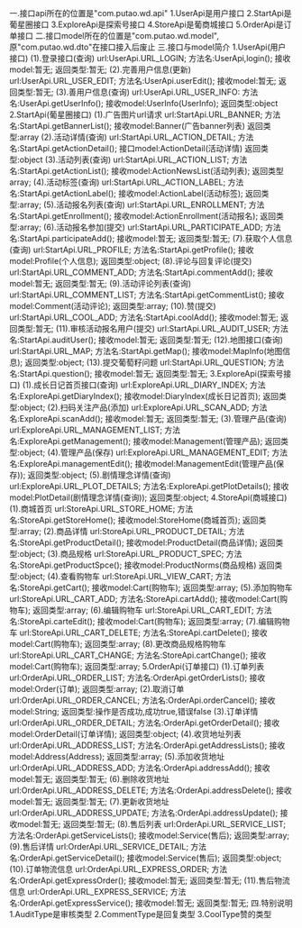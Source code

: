 一.接口api所在的位置是"com.putao.wd.api"
    1.UserApi是用户接口
    2.StartApi是葡星圈接口
    3.ExploreApi是探索号接口
    4.StoreApi是葡商城接口
    5.OrderApi是订单接口
二.接口model所在的位置是"com.putao.wd.model",原"com.putao.wd.dto"在接口接入后废止
三.接口与model简介
    1.UserApi(用户接口)
        (1).登录接口(查询)
            url:UserApi.URL_LOGIN;
            方法名:UserApi,login();
            接收model:暂无;
            返回类型:暂无;
        (2).完善用户信息(更新)
            url:UserApi.URL_USER_EDIT;
            方法名:UserApi.userEdit();
            接收model:暂无;
            返回类型:暂无;
        (3).善用户信息(查询)
            url:UserApi.URL_USER_INFO:
            方法名:UserApi.getUserInfo();
            接收model:UserInfo(UserInfo);
            返回类型:object
    2.StartApi(葡星圈接口)
        (1).广告图片url请求
            url:StartApi.URL_BANNER;
            方法名:StartApi.getBannerList();
            接收model:Banner(广告banner列表)
            返回类型:array
        (2).活动详情(查询)
            url:StartApi.URL_ACTION_DETAIL;
            方法名:StartApi.getActionDetail();
            接口model:ActionDetail(活动详情)
            返回类型:object
        (3).活动列表(查询)
            url:StartApi.URL_ACTION_LIST;
            方法名:StartApi.getActionList();
            接收model:ActionNewsList(活动列表);
            返回类型array;
        (4).活动标签(查询)
            url:StartApi.URL_ACTION_LABEL;
            方法名:StartApi.getActionLabel();
            接收model:ActionLabel(活动标签);
            返回类型:array;
        (5).活动报名列表(查询)
            url:StartApi.URL_ENROLLMENT;
            方法名:StartApi.getEnrollment();
            接收model:ActionEnrollment(活动报名);
            返回类型:array;
        (6).活动报名参加(提交)
            url:StartApi.URL_PARTICIPATE_ADD;
            方法名:StartApi.participateAdd();
            接收model:暂无;
            返回类型:暂无;
        (7).获取个人信息(查询)
            url:StartApi.URL_PROFILE;
            方法名:StartApi.getProfile();
            接收model:Profile(个人信息);
            返回类型:object;
        (8).评论与回复评论(提交)
            url:StartApi.URL_COMMENT_ADD;
            方法名:StartApi.commentAdd();
            接收model:暂无;
            返回类型:暂无;
        (9).活动评论列表(查询)
            url:StartApi.URL_COMMENT_LIST;
            方法名:StartApi.getCommentList();
            接收model:Comment(活动评论);
            返回类型:array;
        (10).赞(提交)
            url:StartApi.URL_COOL_ADD;
            方法名:StartApi.coolAdd();
            接收model:暂无;
            返回类型:暂无;
        (11).审核活动报名用户(提交)
            url:StartApi.URL_AUDIT_USER;
            方法名:StartApi.auditUser();
            接收model:暂无;
            返回类型:暂无;
        (12).地图接口(查询)
            url:StartApi.URL_MAP;
            方法名:StartApi.getMap();
            接收model:MapInfo(地图信息);
            返回类型:object;
        (13).提交葡萄籽问题
            url:StartApi.URL_QUESTION;
            方法名:StartApi.question();
            接收model:暂无;
            返回类型:暂无;
    3.ExploreApi(探索号接口)
        (1).成长日记首页接口(查询)
            url:ExploreApi.URL_DIARY_INDEX;
            方法名:ExploreApi.getDiaryIndex();
            接收model:DiaryIndex(成长日记首页);
            返回类型:object;
        (2).扫码关注产品(添加)
            url:ExploreApi.URL_SCAN_ADD;
            方法名:ExploreApi.scanAdd();
            接收model:暂无;
            返回类型:暂无;
        (3).管理产品(查询)
            url:ExploreApi.URL_MANAGEMENT_LIST;
            方法名:ExploreApi.getManagement();
            接收model:Management(管理产品);
            返回类型:object;
        (4).管理产品(保存)
            url:ExploreApi.URL_MANAGEMENT_EDIT;
            方法名:ExploreApi.managementEdit();
            接收model:ManagementEdit(管理产品(保存));
            返回类型:object;
        (5).剧情理念详情(查询)
            url:ExploreApi.URL_PLOT_DETAILS;
            方法名:ExploreApi.getPlotDetails();
            接收model:PlotDetail(剧情理念详情(查询));
            返回类型:object;
    4.StoreApi(商城接口)
        (1).商城首页
            url:StoreApi.URL_STORE_HOME;
            方法名:StoreApi.getStoreHome();
            接收model:StoreHome(商城首页);
            返回类型:array;
        (2).商品详情
            url:StoreApi.URL_PRODUCT_DETAIL;
            方法名:StoreApi.getProductDetail();
            接收model:ProductDetail(商品详情);
            返回类型:object;
        (3).商品规格
            url:StoreApi.URL_PRODUCT_SPEC;
            方法名:StoreApi.getProductSpce();
            接收model:ProductNorms(商品规格)
            返回类型:object;
        (4).查看购物车
            url:StoreApi.URL_VIEW_CART;
            方法名:StoreApi.getCart();
            接收model:Cart(购物车);
            返回类型:array;
        (5).添加购物车
            url:StoreApi.URL_CART_ADD;
            方法名:StoreApi.cartAdd();
            接收model:Cart(购物车);
            返回类型:array;
        (6).编辑购物车
            url:StoreApi.URL_CART_EDIT;
            方法名:StoreApi.carteEdit();
            接收model:Cart(购物车);
            返回类型:array;
        (7).编辑购物车
            url:StoreApi.URL_CART_DELETE;
            方法名:StoreApi.cartDelete();
            接收model:Cart(购物车);
            返回类型:array;
        (8).更改商品规格购物车
            url:StoreApi.URL_CART_CHANGE;
            方法名:StoreApi.cartChange();
            接收model:Cart(购物车);
            返回类型:array;
    5.OrderApi(订单接口)
        (1).订单列表
            url:OrderApi.URL_ORDER_LIST;
            方法名:OrderApi.getOrderLists();
            接收model:Order(订单);
            返回类型:array;
        (2).取消订单
            url:OrderApi.URL_ORDER_CANCEL;
            方法名:OrderApi.orderCancel();
            接收model:String;
            返回类型:操作是否成功,成功true,错误false
        (3).订单详情
            url:OrderApi.URL_ORDER_DETAIL;
            方法名:OrderApi.getOrderDetail();
            接收model:OrderDetail(订单详情);
            返回类型:object;
        (4).收货地址列表
            url:OrderApi.URL_ADDRESS_LIST;
            方法名:OrderApi.getAddressLists();
            接收model:Address(Address);
            返回类型:array;
        (5).添加收货地址
            url:OrderApi.URL_ADDRESS_ADD;
            方法名:OrderApi.addressAdd();
            接收model:暂无;
            返回类型:暂无;
        (6).删除收货地址
            url:OrderApi.URL_ADDRESS_DELETE;
            方法名:OrderApi.addressDelete();
            接收model:暂无;
            返回类型:暂无;
        (7).更新收货地址
            url:OrderApi.URL_ADDRESS_UPDATE;
            方法名:OrderApi.addressUpdate();
            接收model:暂无;
            返回类型:暂无;
        (8).售后列表
            url:OrderApi.URL_SERVICE_LIST;
            方法名:OrderApi.getServiceLists();
            接收model:Service(售后);
            返回类型:array;
        (9).售后详情
            url:OrderApi.URL_SERVICE_DETAIL;
            方法名:OrderApi.getServiceDetail();
            接收model:Service(售后);
            返回类型:object;
        (10).订单物流信息
            url:OrderApi.URL_EXPRESS_ORDER;
            方法名:OrderApi.getExpressOrder();
            接收model:暂无;
            返回类型:暂无;
        (11).售后物流信息
            url:OrderApi.URL_EXPRESS_SERVICE;
            方法名:OrderApi.getExpressService();
            接收model:暂无;
            返回类型:暂无;
四.特别说明
    1.AuditType是审核类型
    2.CommentType是回复类型
    3.CoolType赞的类型
